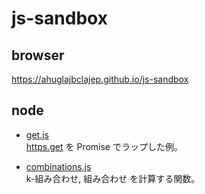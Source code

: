 # js-sandbox

## browser

<https://ahuglajbclajep.github.io/js-sandbox>

## node

- [get.js](node/get.js)  
  [https.get](https://nodejs.org/api/https.html#https_https_get_options_callback) を Promise でラップした例。

- [combinations.js](node/combinations.js)  
  k-組み合わせ, 組み合わせ を計算する関数。
